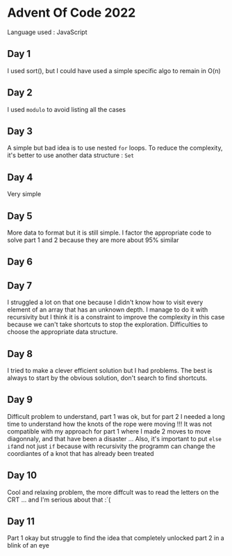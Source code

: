 # Advent Of Code 2022

Language used : JavaScript

## Day 1

I used sort(), but I could have used a simple specific algo to remain in O(n)

## Day 2

I used `modulo` to avoid listing all the cases

## Day 3

A simple but bad idea is to use nested `for` loops. To reduce the complexity, it's better to use another data structure : `Set`

## Day 4

Very simple

## Day 5

More data to format but it is still simple. I factor the appropriate code to solve part 1 and 2 because they are more about 95% similar

## Day 6

## Day 7

I struggled a lot on that one because I didn't know how to visit every element of an array that has an unknown depth. I manage to do it with recursivity but I think it is a constraint to improve the complexity in this case because we can't take shortcuts to stop the exploration. Difficulties to choose the appropriate data structure.

## Day 8

I tried to make a clever efficient solution but I had problems. The best is always to start by the obvious solution, don't search to find shortcuts.

## Day 9

Difficult problem to understand, part 1 was ok, but for part 2 I needed a long time to understand how the knots of the rope were moving !!! It was not compatible with my approach for part 1 where I made 2 moves to move diagonnaly, and that have been a disaster ... Also, it's important to put `else if`and not just `if` because with recursivity the programm can change the coordiantes of a knot that has already been treated

## Day 10

Cool and relaxing problem, the more diffcult was to read the letters on the CRT ... and I'm serious about that :`(

## Day 11

Part 1 okay but struggle to find the idea that completely unlocked part 2 in a blink of an eye
